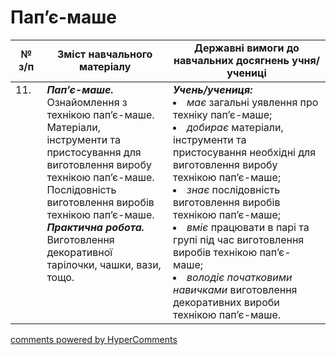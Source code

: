 <div id="hypercomments_widget" class="js-hypercomments-widget invisible"></div>

 # Пап’є-маше

<table>
  <tr>
    <td width="10%" align="center"><b>№ з/п</b></td>
    <td width="40%" align="center"><b>Зміст навчального матеріалу</b></td>
    <td width="60%" align="center"><b>Державні вимоги до навчальних досягнень учня/учениці</b></td>
  </tr>
<tbody>
  <tr>
    <td width="10%" style="vertical-align:top !important;">
11.</td>
    <td width="40%" style="vertical-align:top !important;">
<b><i>Пап’є-маше.</i></b>  Ознайомлення з технікою пап’є-маше. Матеріали, інструменти та пристосування для виготовлення виробу технікою пап’є-маше.  Послідовність виготовлення виробів технікою пап’є-маше.<br>
<b><i>Практична робота.</i></b> <br>
Виготовлення декоративної тарілочки, чашки, вази,  тощо.<br>
</td>
    <td width="60%" style="vertical-align:top !important;">
<i><b>Учень/учениця:</b></i><br>
<li><i>має</i> загальні уявлення про техніку пап’є-маше;</li>
<li><i>добирає</i> матеріали, інструменти та пристосування необхідні для виготовлення виробу технікою пап’є-маше;</li>
<li><i>знає</i> послідовність виготовлення виробів технікою пап’є-маше;</li>
<li><i>вміє</i> працювати в парі та групі під час виготовлення виробів технікою пап’є-маше;</li>
<li><i>володіє початковими навичками</i> виготовлення декоративних вироби технікою пап’є-маше.</li>
</td>
  </tr>
</tbody>
</table>

<div class="js-hypercomments-container">
<a href="http://hypercomments.com" class="hc-link" title="comments widget">comments powered by HyperComments</a>
</div>